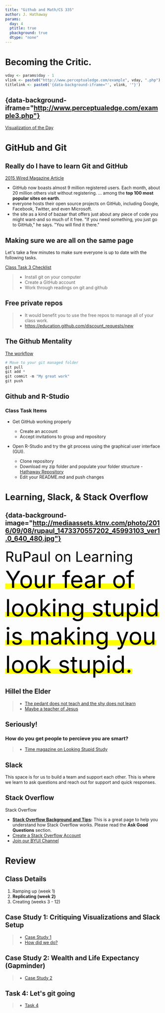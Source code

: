 ```yaml
---
title: "Github and Math/CS 335"
author: J. Hathaway
params:
  day: 4
  ptitle: true
  pbackground: true
  dtype: "none"
---
```




# Becoming the Critic.


```r
vday <- params$day - 1
vlink <- paste0("http://www.perceptualedge.com/example", vday, ".php")
titlelink <- paste0('{data-background-iframe="', vlink, '"}')
```

## {data-background-iframe="http://www.perceptualedge.com/example3.php"}

[Visualization of the Day](http://www.perceptualedge.com/example3.php)

# GitHub and Git

## Really do I have to learn Git and GitHub

[2015 Wired Magazine Article](https://www.wired.com/2015/03/github-conquered-google-microsoft-everyone-else/)

- GitHub now boasts almost 9 million registered users. Each month, about 20 million others visit without registering. ... among the **top 100 most popular sites on earth**.
- everyone hosts their open source projects on GitHub, including Google, Facebook, Twitter, and even Microsoft. 
- the site as a kind of bazaar that offers just about any piece of code you might want-and so much of it free. "If you need something, you just go to GitHub," he says. "You will find it there."

##  Making sure we are all on the same page

Let's take a few minutes to make sure everyone is up to date with the following tasks.

[Class Task 3 Checklist](https://byuistats.github.io/M335/class_tasks/task03_details.html)

> - Install git on your computer
> - Create a GitHub account
> - Work through readings on git and github

## Free private repos

> -  It would benefit you to use the free repos to manage all of your class work.
> - https://education.github.com/discount_requests/new

## The Github Mentality

[The workflow](../images/Git_workflow_diagram.png)


```r
# Move to your git managed folder
git pull
git add *
git commit -m "My great work"
git push
```

## Github and R-Studio

### Class Task Items

- Get GitHub working properly
    - Create an account
    - Accept invitations to group and repository

- Open R-Studio and try the git process using the graphical user interface (GUI).
    - Clone repository
    - Download my zip folder and populate your folder structure - [Hathaway Repository](https://github.com/BYUI335/hathaway)
    - Edit your README.md and push changes

#  Learning, Slack, & Stack Overflow

## {data-background-image="http://mediaassets.ktnv.com/photo/2016/09/08/rupaul_1473370557202_45993103_ver1.0_640_480.jpg"}

<span style="font-size:45px; color:black">
RuPaul on Learning
</span>

<mark>
<span style="font-size:75px; color: black">
Your fear of looking stupid is making you look stupid.
</span>
</mark>

## Hillel the Elder

> - [The pedant does not teach and the shy does not learn](https://torah.org/learning/maharal-p2m6part1/)
> - [Maybe a teacher of Jesus](http://www.newworldencyclopedia.org/entry/Hillel_the_Elder)

## Seriously!
### How do you get people to percieve you are smart?

> - [Time magazine on Looking Stupid Study](http://time.com/3158889/ask-for-advice-competent/)


## Slack 

This space is for us to build a team and support each other.  This is where we learn to ask questions and reach out for support and quick responses. 

## Stack Overflow

Stack Overflow 

- **[Stack Overflow Background and Tips](http://duncanlock.net/blog/2013/06/14/the-smart-guide-to-stack-overflow-zero-to-hero/):**  This is a great page to help you understand how Stack Overflow works. Please read the **Ask Good Questions** section.
- [Create a Stack Overflow Account](https://stackoverflow.com/users/signup?ssrc=head&returnurl=%2fusers%2fstory%2fcurrent&utm_source=stackoverflow.com&utm_medium=dev-story&utm_campaign=signup-redirect)
- [Join our BYUI Channel](https://stackoverflow.com/c/byu/join)




# Review

## Class Details

1. Ramping up (week 1)
2. **Replicating (week 2)**
3. Creating (weeks 3 - 12)


## Case Study 1: Critiquing Visualizations and Slack Setup
> - [Case Study 1](https://byuistats.github.io/M335/weekly_projects/cs01_details.html)
> - [How did we do?](https://github.com/BYUI335/hathaway)




## Case Study 2: Wealth and Life Expectancy (Gapminder)
> - [Case Study 2](https://byuistats.github.io/M335/weekly_projects/cs02_details.html)



## Task 4:  Let's git going
> - [Task 4](https://byuistats.github.io/M335/class_tasks/task04_details.html)





